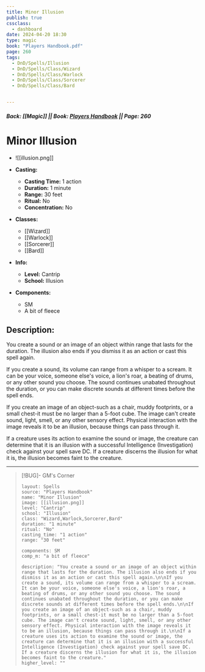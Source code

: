 ```yaml
---
title: Minor Illusion
publish: true
cssclass:
  - dashboard
date: 2024-04-20 18:30
type: magic
book: "Players Handbook.pdf"
page: 260
tags:
  - DnD/Spells/Illusion
  - DnD/Spells/Class/Wizard
  - DnD/Spells/Class/Warlock
  - DnD/Spells/Class/Sorcerer
  - DnD/Spells/Class/Bard


---
```


##### Back: [[Magic]] || Book: [Players Handbook](https://drive.google.com/drive/folders/1O5bhpYizcIT5xxAoLOuzCRht_PVS7VSG?usp=sharing) || Page: 260

# Minor Illusion
- ![[illusion.png]]
- **Casting:**
    - **Casting Time:** 1 action
    - **Duration:** 1 minute
    - **Range:** 30 feet
    - **Ritual:** No
    - **Concentration:** No
- **Classes:**
    - [[Wizard]]
    - [[Warlock]]
    - [[Sorcerer]]
    - [[Bard]]

- **Info:**
    - **Level:** Cantrip
    - **School:** Illusion
- **Components:**
    - SM
    - A bit of fleece

## Description:
You create a sound or an image of an object within range that lasts for the duration. The illusion also ends if you dismiss it as an action or cast this spell again.

If you create a sound, its volume can range from a whisper to a scream. It can be your voice, someone else's voice, a lion's roar, a beating of drums, or any other sound you choose. The sound continues unabated throughout the duration, or you can make discrete sounds at different times before the spell ends.

If you create an image of an object-such as a chair, muddy footprints, or a small chest-it must be no larger than a 5-foot cube. The image can't create sound, light, smell, or any other sensory effect. Physical interaction with the image reveals it to be an illusion, because things can pass through it.

If a creature uses its action to examine the sound or image, the creature can determine that it is an illusion with a successful Intelligence (Investigation) check against your spell save DC. If a creature discerns the illusion for what it is, the illusion becomes faint to the creature.



---

> [!BUG]- GM's Corner
>
> ```statblock
> layout: Spells
> source: "Players Handbook"
> name: "Minor Illusion"
> image: [[illusion.png]]
> level: "Cantrip"
> school: "Illusion"
> class: "Wizard,Warlock,Sorcerer,Bard"
> duration: "1 minute"
> ritual: "No"
> casting_time: "1 action"
> range: "30 feet"
>
> components: SM
> comp_m: "a bit of fleece"
>
> description: "You create a sound or an image of an object within range that lasts for the duration. The illusion also ends if you dismiss it as an action or cast this spell again.\n\nIf you create a sound, its volume can range from a whisper to a scream. It can be your voice, someone else's voice, a lion's roar, a beating of drums, or any other sound you choose. The sound continues unabated throughout the duration, or you can make discrete sounds at different times before the spell ends.\n\nIf you create an image of an object-such as a chair, muddy footprints, or a small chest-it must be no larger than a 5-foot cube. The image can't create sound, light, smell, or any other sensory effect. Physical interaction with the image reveals it to be an illusion, because things can pass through it.\n\nIf a creature uses its action to examine the sound or image, the creature can determine that it is an illusion with a successful Intelligence (Investigation) check against your spell save DC. If a creature discerns the illusion for what it is, the illusion becomes faint to the creature."
> higher_level: ""
> ```
